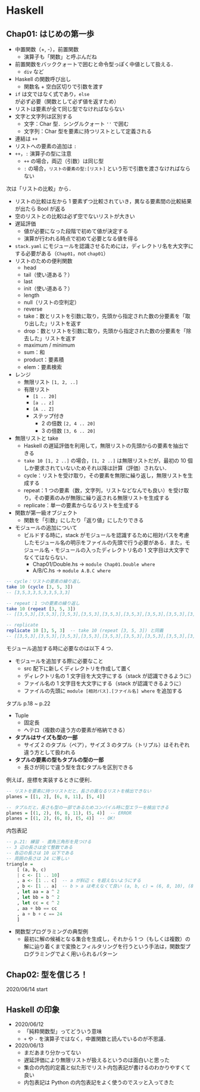 # Haskell

## Chap01: はじめの第一歩

- 中置関数（+, -），前置関数
  - 演算子も「関数」と呼ぶんだね
- 前置関数をバッククォートで囲むと命令型っぽく中値として扱える．
  - `div` など
- Haskell の関数呼び出し
  - 関数名 + 空白区切りで引数を渡す
- `if` は文ではなく式であり，`else` が必ず必要（関数として必ず値を返すため）
- リストは要素が全て同じ型でなければならない
- 文字と文字列は区別する
  - 文字：Char 型．シングルクォート `''` で囲む
  - 文字列：Char 型を要素に持つリストとして定義される
- 連結は `++`
- リストへの要素の追加は `:`
- `++`，`:` 演算子の型に注意
  - `++` の場合，両辺（引数）は同じ型
  - `:` の場合，`リストの要素の型:[リスト]` という形で引数を渡さなければならない

次は「リストの比較」から．

- リストの比較は左から 1 要素ずつ比較されていき，異なる要素間の比較結果が出たら Bool が返る
- 空のリストとの比較は必ず空でないリストが大きい
- 遅延評価
  - 値が必要になった段階で初めて値が決定する
  - 演算が行われる時点で初めて必要となる値を得る
- `stack.yaml` にモジュールを認識させるためには，ディレクトリ名を大文字にする必要がある（`Chap01`，not `chap01`）
- リストのための便利関数
  - head
  - tail（使い道ある？）
  - last
  - init（使い道ある？）
  - length
  - null（リストの空判定）
  - reverse
  - take：数とリストを引数に取り，先頭から指定された数の分要素を「取り出した」リストを返す
  - drop：数とリストを引数に取り，先頭から指定された数の分要素を「除去した」リストを返す
  - maximum / minimum
  - sum：和
  - product：要素積
  - elem：要素検索
- レンジ
  - 無限リスト `[1, 2, ..]`
  - 有限リスト
    - `[1 .. 20]`
    - `[a .. z]`
    - `[A .. Z]`
    - ステップ付き
      - 2 の倍数 `[2, 4 .. 20]`
      - 3 の倍数 `[3, 6 .. 20]`
- 無限リストと take
  - Haskell の遅延評価を利用して，無限リストの先頭からの要素を抽出できる
  - `take 10 [1, 2 ..]` の場合，`[1, 2 ..]` は無限リストだが，最初の 10 個しか要求されていないためそれ以降は計算（評価）されない．
  - cycle：リストを受け取り，その要素を無限に繰り返し，無限リストを生成する
  - repeat：1 つの要素（数，文字列，リストなどなんでも良い）を受け取り，その要素のみが無限に繰り返される無限リストを生成する
  - replicate：単一の要素からなるリストを生成する
- 関数が第一級オブジェクト
  - 関数を「引数」にしたり「返り値」にしたりできる
- モジュールの追加について
  - ビルドする時に，stack がモジュールを認識するために相対パスを考慮したモジュール名の明示をファイルの先頭で行う必要がある．また，モジュール名・モジュールの入ったディレクトリ名の 1 文字目は大文字でなくてはならない．
    - Chap01/Double.hs -> `module Chap01.Double where`
    - A/B/C.hs -> `module A.B.C where`

```haskell
-- cycle：リストの要素の繰り返し
take 10 (cycle [3, 5, 3])
-- [3,5,3,3,5,3,3,5,3,3]

-- repeat：1 つの要素の繰り返し
take 10 (repeat [3, 5, 3])
-- [[3,5,3],[3,5,3],[3,5,3],[3,5,3],[3,5,3],[3,5,3],[3,5,3],[3,5,3],[3,5,3],[3,5,3]]

-- replicate
replicate 10 [3, 5, 3]  -- take 10 (repeat [3, 5, 3]) と同義
-- [[3,5,3],[3,5,3],[3,5,3],[3,5,3],[3,5,3],[3,5,3],[3,5,3],[3,5,3],[3,5,3],[3,5,3]]
```

モジュール追加する時に必要なのは以下 4 つ．

- モジュールを追加する際に必要なこと
  - src 配下に新しくディレクトリを作成して置く
  - ディレクトリ名の 1 文字目を大文字にする（stack が認識できるように）
  - ファイル名の 1 文字目を大文字にする（stack が認識できるように）
  - ファイルの先頭に `module [相対パス].[ファイル名] where` を追加する

タプル p.18 ~ p.22

- Tuple
  - 固定長
  - ヘテロ（複数の違う方の要素が格納できる）
- **タプルはサイズも型の一部**
  - サイズ 2 のタプル（ペア），サイズ 3 のタプル（トリプル）はそれぞれ違う方として扱われる
- **タプルの要素の型もタプルの型の一部**
  - 長さが同じで違う型を含むタプルを区別できる

例えば，座標を実装するときに便利．

```haskell
-- リストを要素に持つリストだと，長さの異なるリストを検出できない
planes = [[1, 2], [6, 8, 11], [5, 4]]

-- タプルだと，長さも型の一部であるためコンパイル時に型エラーを検出できる
planes = [(1, 2), (6, 8, 11), (5, 4)]  -- ERROR
planes = [(1, 2), (6, 8), (5, 4)]  -- OK!
```

内包表記

```haskell
-- p.21: 練習 - 直角三角形を見つける
-- 3 辺の長さは全て整数である
-- 各辺の長さは 10 以下である
-- 周囲の長さは 24 に等しい
triangle =
    [ (a, b, c)
    | c <- [1 .. 10]
    , a <- [1 .. c]  -- a が斜辺 c を超えないようにする
    , b <- [1 .. a]  -- b > a は考えなくて良い (a, b, c) = (6, 8, 10), (8, 6, 10) は同じ
    , let aa = a ^ 2
    , let bb = b ^ 2
    , let cc = c ^ 2
    , aa + bb == cc
    , a + b + c == 24
    ]
```

- 関数型プログラミングの典型例
  - 最初に解の候補となる集合を生成し，それから 1 つ（もしくは複数）の解に辿り着くまで変換とフィルタリングを行うという手法は，関数型プログラミングでよく用いられるパターン

## Chap02: 型を信じろ！

2020/06/14 start

## Haskell の印象

- 2020/06/12
  - 「純粋関数型」ってどういう意味
  - `+` や `-` を演算子ではなく，中置関数と読んでいるのが不思議．
- 2020/06/13
  - まだあまり分かってない
  - 遅延評価により無限リストが扱えるというのは面白いと思った
  - 集合の内包的定義と似た形でリスト内包表記が書けるのわかりやすくて良い
  - 内包表記は Python の内包表記をよく使うのでスッと入ってきた
